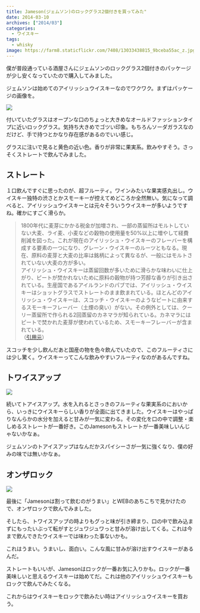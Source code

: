 ```yaml
---
title: Jameson(ジェムソン)のロックグラス2個付きを買ってみた"
date: 2014-03-10
archives: ["2014/03"]
categories:
  - ウイスキー
tags:
  - whisky
image: https://farm8.staticflickr.com/7408/13033438815_9bceba55ac_z.jpg
---
```

僕が普段通っている酒屋さんにジェムソンのロックグラス2個付きのパッケージが少し安くなっていたので購入してみました。

ジェムソンは始めてのアイリッシュウイスキーなのでワクワク。まずはパッケージの画像を。

![](https://farm4.staticflickr.com/3761/13033548023_323c22737b_z.jpg)

付いていたグラスはオープンな口のちょっと大きめなオールドファッションタイプに近いロックグラス。気持ち大きめでゴツい印象。もちろんソーダガラスなのだけど、手で持つとかなり存在感があるのでいい感じ。

グラスに注いで見ると黄色の近い色。香りが非常に果実系。飲みやすそう。さっそくストレートで飲んでみました。

## ストレート

１口飲んですぐに思ったのが、超フルーティ。ワインみたいな果実感丸出し。ウイスキー独特の渋さとかスモーキーが控えてめどころか全然無い。気になって調べると、アイリッシュウイスキーとは元々そういうウイスキーが多いようですね。確かにすごく滑らか。

> 1800年代に麦芽にかかる税金が加増され、一部の蒸留所はモルトしていない大麦、ライ麦、小麦などの穀物の使用量を50%以上に増やして経費削減を図った。これが現在のアイリッシュ・ウイスキーのフレーバーを構成する要素の一つになり、グレーン・ウイスキーのルーツともなる。現在、原料の麦芽と大麦の比率は銘柄によって異なるが、一般にはモルトされていない大麦の方が多い。  
> アイリッシュ・ウイスキーは蒸留回数が多いために滑らかな味わいに仕上がり、ピートが焚かれないために原料の穀物が持つ芳醇な香りが引き出されている。生産国であるアイルランドのパブでは、アイリッシュ・ウイスキーはショットグラスでストレートのまま飲まれている。ほとんどのアイリッシュ・ウイスキーは、スコッチ・ウイスキーのようなピートに由来するスモーキーフレーバー（土煙の臭い）がない。その例外としては、クーリー蒸留所で作られる2回蒸留のカネマラが知られている。カネマラにはピートで焚かれた麦芽が使われているため、スモーキーフレーバーが含まれている。  
> <span class="hosoku">（<a href="//ja.wikipedia.org/wiki/%E3%82%A2%E3%82%A4%E3%83%AA%E3%83%83%E3%82%B7%E3%83%A5%E3%83%BB%E3%82%A6%E3%82%A4%E3%82%B9%E3%82%AD%E3%83%BC" target="_blank" title="アイリッシュ・ウイスキー - Wikipedia">引用元</a>）</span>

スコッチを少し飲んだあと国産の物を色々飲んでいたので、このフルーティさには少し驚く。ウイスキーってこんな飲みやすいフルーティなのがあるんですね。

## トワイスアップ

![](https://farm3.staticflickr.com/2644/13034956544_7a7b713b35_z.jpg)

続いてトアイスアップ。水を入れるとさっきのフルーティな果実系のにおいから、いっきにウイスキーらしい香りが全面に出てきました。ウイスキーはやっぱりなんらかの水分を加えると甘みが一気に変わる。その変化を口の中で調整・楽しめるストレートが一番好き。このJamesonもストレートが一番美味しいんじゃないかなぁ。

ジェムソンのトアイスアップはなんだかスパイシーさが一気に強くなり、僕の好みの味では無いかなぁ。

## オンザロック

![](https://farm8.staticflickr.com/7419/13034607985_5a5cc1ea7e_z.jpg)

最後に「Jamesonは割って飲むのがうまい」とWEBのあちこちで見かけたので、オンザロックで飲んでみました。

そしたら、トワイスアップの時よりもグっと味が引き締まり、口の中で飲み込まずにもったいぶって転がすとジュワジュワっと甘みが溶け出してくる。これは今まで飲んできたウイスキーでは味わった事ないかも。

これはうまい。うまいし、面白い。こんな風に甘みが溶け出すウイスキーがあるんだ。

ストレートもいいが、Jamesonはロックが一番お気に入りかも。ロックが一番美味しいと思えるウイスキーは始めてだ。これは他のアイリッシュウイスキーもロックで飲んでみたくなる。

これからはウイスキーをロックで飲みたい時はアイリッシュウイスキーを買おう。
